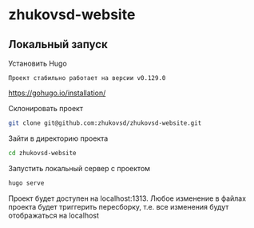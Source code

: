 # zhukovsd-website 

## Локальный запуск

Установить Hugo 

`Проект стабильно работает на версии v0.129.0`

https://gohugo.io/installation/

Склонировать проект

```bash
git clone git@github.com:zhukovsd/zhukovsd-website.git
```

Зайти в директорию проекта

```bash
cd zhukovsd-website
```
Запустить локальный сервер с проектом

```bash
hugo serve
```

Проект будет доступен на localhost:1313. Любое изменение в файлах проекта будет триггерить пересборку, т.е. все изменения будут отображаться на localhost


